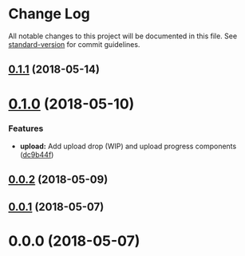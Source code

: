 # Change Log

All notable changes to this project will be documented in this file. See [standard-version](https://github.com/conventional-changelog/standard-version) for commit guidelines.

<a name="0.1.1"></a>
## [0.1.1](https://gitlab.com/sapir-optimizations/blue-stream/blue-stream-client/compare/v0.1.0...v0.1.1) (2018-05-14)



<a name="0.1.0"></a>
# [0.1.0](https://gitlab.com/sapir-optimizations/blue-stream/blue-stream-client/compare/v0.0.2...v0.1.0) (2018-05-10)


### Features

* **upload:** Add upload drop (WIP) and upload progress components ([dc9b44f](https://gitlab.com/sapir-optimizations/blue-stream/blue-stream-client/commit/dc9b44f))



<a name="0.0.2"></a>
## [0.0.2](https://gitlab.com/sapir-optimizations/blue-stream/blue-stream-client/compare/v0.0.1...v0.0.2) (2018-05-09)



<a name="0.0.1"></a>
## [0.0.1](https://gitlab.com/sapir-optimizations/blue-stream/blue-stream-client/compare/v0.0.0...v0.0.1) (2018-05-07)



<a name="0.0.0"></a>
# 0.0.0 (2018-05-07)
